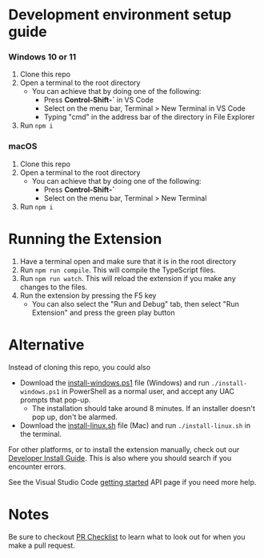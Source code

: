 # Development environment setup guide

### Windows 10 or 11

1. Clone this repo
2. Open a terminal to the root directory
    - You can achieve that by doing one of the following:
        - Press **Control-Shift-`** in VS Code
        - Select on the menu bar, Terminal > New Terminal in VS Code
        - Typing "cmd" in the address bar of the directory in File Explorer
3. Run `npm i`

### macOS

1. Clone this repo
2. Open a terminal to the root directory
    - You can achieve that by doing one of the following:
        - Press **Control-Shift-`**
        - Select on the menu bar, Terminal > New Terminal
3. Run `npm i`

# Running the Extension

1. Have a terminal open and make sure that it is in the root directory
2. Run `npm run compile`. This will compile the TypeScript files.
3. Run `npm run watch`. This will reload the extension if you make any changes to the files.
4. Run the extension by pressing the F5 key
    - You can also select the "Run and Debug" tab, then select "Run Extension" and press the green play button

# Alternative

Instead of cloning this repo, you could also

-   Download the [install-windows.ps1](setup-development/windows/install-windows.ps1) file (Windows) and run `./install-windows.ps1` in PowerShell as a normal user, and accept any UAC prompts that pop-up.
    -   The installation should take around 8 minutes. If an installer doesn't pop up, don't be alarmed.
-   Download the [install-linux.sh](setup-development/windows/install-linux.sh) file (Mac) and run `./install-linux.sh` in the terminal.

For other platforms, or to install the extension manually, check out our [Developer Install Guide](../../wiki/Developer-Install-Guide). This is also where you should search if you encounter errors.

See the Visual Studio Code [getting started](https://code.visualstudio.com/api/get-started/your-first-extension)
API page if you need more help.

# Notes

Be sure to checkout [PR Checklist](https://github.com/KyleMinter/Mind-Reader-Team-KJBK/wiki/PR-Checklist) to learn what to look out for when you make a pull request.
